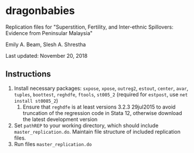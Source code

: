 # dragonbabies
Replication files for "Superstition, Fertility, and Inter-ethnic Spillovers: Evidence from Peninsular Malaysia"

 Emily A. Beam, Slesh A. Shrestha

 Last updated: November 20, 2018
 
## Instructions 

1.  Install necessary packages: `sxpose`, `xpose`, `outreg2`, `estout`, `center`, `avar`, `tuples`, `boottest`, `reghdfe`, `ftools`, `st005_2` (required for `estpost`, use `net install st0085_2`)
    1. 	Ensure that `reghdfe` is at least versions 3.2.3 29jul2015 to avoid truncation of the regression code in Stata 12, otherwise download the latest development version
1.  Set `pathREP` to your working directory, which should include `master_replication.do`. Maintain file structure of included replication files.
2.  Run files `master_replication.do`




